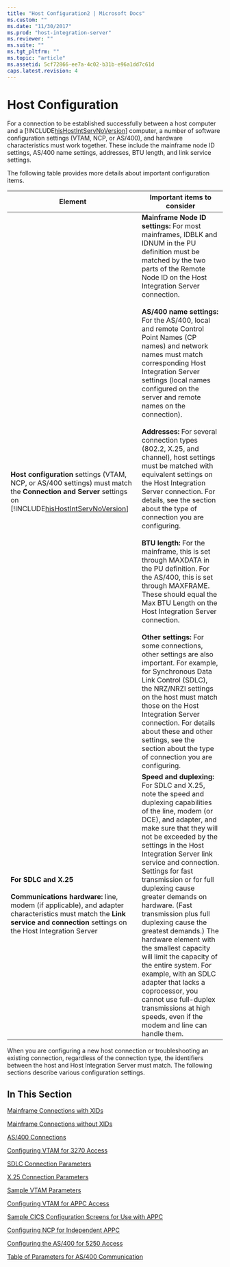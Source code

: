 ```yaml
---
title: "Host Configuration2 | Microsoft Docs"
ms.custom: ""
ms.date: "11/30/2017"
ms.prod: "host-integration-server"
ms.reviewer: ""
ms.suite: ""
ms.tgt_pltfrm: ""
ms.topic: "article"
ms.assetid: 5cf72866-ee7a-4c02-b31b-e96a1dd7c61d
caps.latest.revision: 4
---
```

# Host Configuration
For a connection to be established successfully between a host computer and a [!INCLUDE[hisHostIntServNoVersion](../includes/hishostintservnoversion-md.md)] computer, a number of software configuration settings (VTAM, NCP, or AS/400), and hardware characteristics must work together. These include the mainframe node ID settings, AS/400 name settings, addresses, BTU length, and link service settings.  
  
 The following table provides more details about important configuration items.  
  
|Element|Important items to consider|  
|-------------|---------------------------------|  
|**Host configuration** settings (VTAM, NCP, or AS/400 settings) must match the **Connection and Server** settings on [!INCLUDE[hisHostIntServNoVersion](../includes/hishostintservnoversion-md.md)]|**Mainframe Node ID settings:** For most mainframes, IDBLK and IDNUM in the PU definition must be matched by the two parts of the Remote Node ID on the Host Integration Server connection.<br /><br /> **AS/400 name settings:** For the AS/400, local and remote Control Point Names (CP names) and network names must match corresponding Host Integration Server settings (local names configured on the server and remote names on the connection).<br /><br /> **Addresses:** For several connection types (802.2, X.25, and channel), host settings must be matched with equivalent settings on the Host Integration Server connection. For details, see the section about the type of connection you are configuring.<br /><br /> **BTU length:** For the mainframe, this is set through MAXDATA in the PU definition. For the AS/400, this is set through MAXFRAME. These should equal the Max BTU Length on the Host Integration Server connection.<br /><br /> **Other settings:** For some connections, other settings are also important. For example, for Synchronous Data Link Control (SDLC), the NRZ/NRZI settings on the host must match those on the Host Integration Server connection. For details about these and other settings, see the section about the type of connection you are configuring.|  
|**For SDLC and X.25**<br /><br /> **Communications hardware:** line, modem (if applicable), and adapter characteristics must match the **Link service and connection** settings on the Host Integration Server|**Speed and duplexing:** For SDLC and X.25, note the speed and duplexing capabilities of the line, modem (or DCE), and adapter, and make sure that they will not be exceeded by the settings in the Host Integration Server link service and connection. Settings for fast transmission or for full duplexing cause greater demands on hardware. (Fast transmission plus full duplexing cause the greatest demands.) The hardware element with the smallest capacity will limit the capacity of the entire system. For example, with an SDLC adapter that lacks a coprocessor, you cannot use full-duplex transmissions at high speeds, even if the modem and line can handle them.|  
  
 When you are configuring a new host connection or troubleshooting an existing connection, regardless of the connection type, the identifiers between the host and Host Integration Server must match. The following sections describe various configuration settings.  
  
## In This Section  
 [Mainframe Connections with XIDs](../HIS2010/mainframe-connections-with-xids2.md)  
  
 [Mainframe Connections without XIDs](../HIS2010/mainframe-connections-without-xids1.md)  
  
 [AS/400 Connections](../HIS2010/as-400-connections2.md)  
  
 [Configuring VTAM for 3270 Access](../HIS2010/configuring-vtam-for-3270-access2.md)  
  
 [SDLC Connection Parameters](../HIS2010/sdlc-connection-parameters1.md)  
  
 [X.25 Connection Parameters](../HIS2010/x-25-connection-parameters1.md)  
  
 [Sample VTAM Parameters](../HIS2010/sample-vtam-parameters2.md)  
  
 [Configuring VTAM for APPC Access](../HIS2010/configuring-vtam-for-appc-access2.md)  
  
 [Sample CICS Configuration Screens for Use with APPC](../HIS2010/sample-cics-configuration-screens-for-use-with-appc1.md)  
  
 [Configuring NCP for Independent APPC](../HIS2010/configuring-ncp-for-independent-appc2.md)  
  
 [Configuring the AS/400 for 5250 Access](../HIS2010/configuring-the-as-400-for-5250-access1.md)  
  
 [Table of Parameters for AS/400 Communication](../HIS2010/table-of-parameters-for-as-400-communication2.md)
